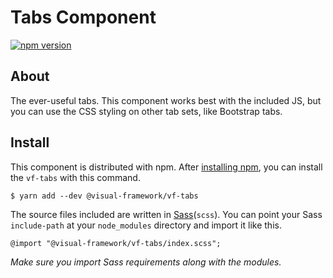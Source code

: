 # Tabs Component

[![npm version](https://badge.fury.io/js/%40visual-framework%2Fvf-tabs.svg)](https://badge.fury.io/js/%40visual-framework%2Fvf-tabs)

## About

The ever-useful tabs. This component works best with the included JS, but you can use the CSS styling on other tab sets, like Bootstrap tabs. 

## Install

This component is distributed with npm. After [installing npm](https://www.npmjs.com/get-npm), you can install the `vf-tabs` with this command.

```
$ yarn add --dev @visual-framework/vf-tabs
```

The source files included are written in [Sass](http://sass-lang.com)(`scss`). You can point your Sass `include-path` at your `node_modules` directory and import it like this.

```
@import "@visual-framework/vf-tabs/index.scss";
```

_Make sure you import Sass requirements along with the modules._
